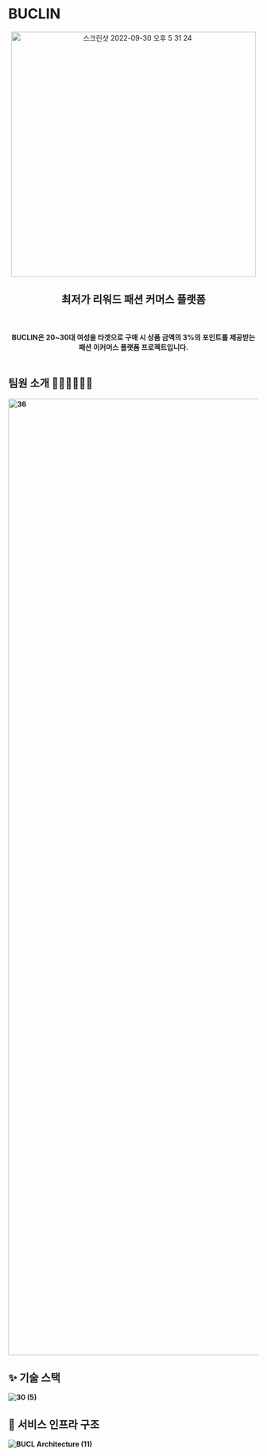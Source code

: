 # BUCLIN
<div align=center>
  <img width="492" alt="스크린샷 2022-09-30 오후 5 31 24" src="https://github.com/Freeder-corp/.github/assets/59727077/ff5b83b6-f954-4e88-b81d-0881122530ee">
  <h2> 최저가 리워드 패션 커머스 플랫폼 </h2>
  <br>
  <br>
  <strong>BUCLIN은 20~30대 여성을 타겟으로 구매 시 상품 금액의 3%의 포인트를 제공받는 
  <br>
  패션 이커머스 플랫폼 프로젝트입니다.
  <br>
  <br>


</div>

## 팀원 소개 👩🏻‍💻🧑🏻‍💻
<img width="1920" alt="36" src="https://github.com/Freeder-corp/.github/assets/59727077/8cdb7e6d-8709-4038-95c5-96c67c8f7589">


<br>

## ✨ 기술 스택 
![30 (5)](https://github.com/Freeder-corp/.github/assets/59727077/eeca083b-2bc5-448a-a006-a497cc1ce7a2)




## 🦉 서비스 인프라 구조
![BUCL Architecture (11)](https://github.com/Freeder-corp/.github/assets/59727077/6318cff4-7048-4c83-955d-649fada3b431)

  

